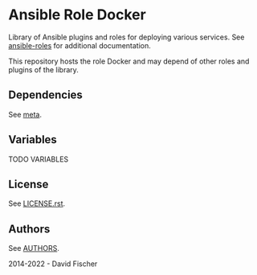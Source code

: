 # Ansible Role Docker

Library of Ansible plugins and roles for deploying various services.
See [ansible-roles](https://github.com/davidfischer-ch/ansible-roles) for additional documentation.

This repository hosts the role Docker and may depend of other roles and plugins of the library.

## Dependencies

See [meta](meta/main.yml).

## Variables

TODO VARIABLES

## License

See [LICENSE.rst](LICENSE.rst).

## Authors

See [AUTHORS](AUTHORS).

2014-2022 - David Fischer
